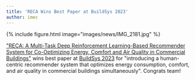 ```yaml
---
title: 'RECA Wins Best Paper at BuildSys 2023'
author: imec
---
```


{%
  include figure.html
  image="images/news/IMG_2181.jpg"
%}

["RECA: A Multi-Task Deep Reinforcement Learning-Based Recommender System for Co-Optimizing Energy, Comfort and Air Quality in Commercial Buildings"](https://dl.acm.org/doi/abs/10.1145/3600100.3623735) wins best paper at [BuildSys 2023](https://buildsys.acm.org/2023/) for "introducing a human-centric recommender system that optimizes energy consumption, comfort, and air quality in commercial buildings simultaneously". Congrats team!
